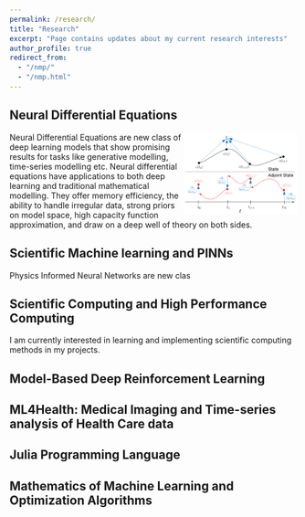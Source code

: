 ```yaml
---
permalink: /research/
title: "Research"
excerpt: "Page contains updates about my current research interests"
author_profile: true
redirect_from: 
  - "/nmp/"
  - "/nmp.html"
---
```


## Neural Differential Equations
<img src="../images/neuralode.png" align="right" width="200px"/>
Neural Differential Equations are new class of deep learning models that show promising results for tasks like generative modelling, time-series modelling etc. Neural differential equations have applications to both deep learning and traditional mathematical modelling. They offer memory efficiency, the ability to handle irregular data, strong priors on model space, high capacity function approximation, and draw on a deep well of theory on both sides. 
<br clear="right"/>

## Scientific Machine learning and PINNs

Physics Informed Neural Networks are new clas


## Scientific Computing  and High Performance Computing

I am currently interested in learning and implementing scientific computing methods in my projects.



## Model-Based Deep Reinforcement Learning

  
    
## ML4Health: Medical Imaging and Time-series analysis of Health Care data

## Julia Programming Language 

## Mathematics of Machine Learning and Optimization Algorithms













